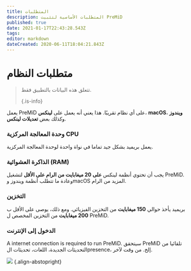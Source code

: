 ```yaml
---
title: المتطلبات
description: المتطلبات الأساسية لتثبيت PreMiD
published: true
date: 2021-01-17T22:43:28.543Z
tags:
editor: markdown
dateCreated: 2020-06-11T18:04:21.843Z
---
```


# متطلبات النظام

> تتعلق هذه البيانات بالتطبيق فقط. 
> 
> {.is-info}

يعمل PreMiD على أي نظام تقريبًا. هذا يعني أنه يعمل على **لينكس**، **macOS**، **ويندوز** وكذلك بعض **تعديلات لينكس**.

### وحدة المعالجة المركزية CPU
يعمل بريميد بشكل جيد تماما في نواة واحدة لوحدة المعالجة المركزية.

### الذاكرة العشوائية (RAM)
يجب أن تحتوي أنظمة لينكس **على 20 ميغابايت من الرام على الأقل** لتشغيل PreMiD. وعادة ما تتطلب أنظمة ويندوز وmacOS المزيد من الرام.

### التخزين
بريميد يأخذ حوالي **150 ميغابايت** من التخزين الفيزيائي. ومع ذلك، يوصى على الأقل ب **200 ميغابايت** من التخزين المخصص ل PreMiD.

### الدخول إلى الإنترنت
A internet connection is required to run PreMiD. سيتحقق PreMiD تلقائيا من التحديثات الجديدة، اللغات، تحديثات الpresence، إلخ. من وقت لآخر.

![](https://a.icons8.com/ViUXyjOj/f4tFww/svg.svg) {.align-abstopright}